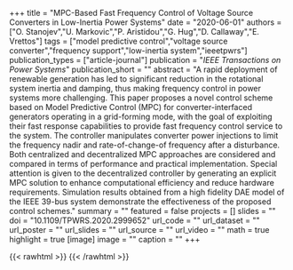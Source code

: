 +++
title = "MPC-Based Fast Frequency Control of Voltage Source Converters in Low-Inertia Power Systems"
date = "2020-06-01"
authors = ["O. Stanojev","U. Markovic","P. Aristidou","G. Hug","D. Callaway","E. Vrettos"]
tags = ["model predictive control","voltage source converter","frequency support","low-inertia system","ieeetpwrs"]
publication_types = ["article-journal"]
publication = "_IEEE Transactions on Power Systems_"
publication_short = ""
abstract = "A rapid deployment of renewable generation has led to significant reduction in the rotational system inertia and damping, thus making frequency control in power systems more challenging. This paper proposes a novel control scheme based on Model Predictive Control (MPC) for converter-interfaced generators operating in a grid-forming mode, with the goal of exploiting their fast response capabilities to provide fast frequency control service to the system. The controller manipulates converter power injections to limit the frequency nadir and rate-of-change-of frequency after a disturbance. Both centralized and decentralized MPC approaches are considered and compared in terms of performance and practical implementation. Special attention is given to the decentralized controller by generating an explicit MPC solution to enhance computational efficiency and reduce hardware requirements. Simulation results obtained from a high fidelity DAE model of the IEEE 39-bus system demonstrate the effectiveness of the proposed control schemes."
summary = ""
featured = false
projects = []
slides = ""
doi = "10.1109/TPWRS.2020.2999652"
url_code = ""
url_dataset = ""
url_poster = ""
url_slides = ""
url_source = ""
url_video = ""
math = true
highlight = true
[image]
image = ""
caption = ""
+++

{{< rawhtml >}}
<a href="https://plu.mx/plum/a/?doi=10.1109/TPWRS.2020.2999652" class="plumx-details"></a>
{{< /rawhtml >}}

